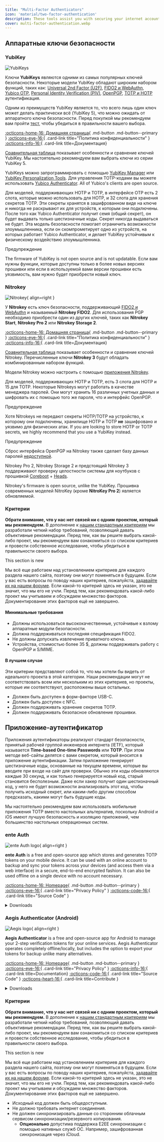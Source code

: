 ```yaml
---
title: "Multi-Factor Authenticators"
icon: 'material/two-factor-authentication'
description: These tools assist you with securing your internet accounts with Multi-Factor Authentication without sending your secrets to a third-party.
cover: multi-factor-authentication.webp
---
```


## Аппаратные ключи безопасности

### YubiKey

<div class="admonition recommendation" markdown>

![YubiKeys](assets/img/multi-factor-authentication/yubikey.png)

Ключи **YubiKeys** являются одними из самых популярных ключей безопасности. Некоторые модели YubiKey обладают широким набором функций, таких как: [Universal 2nd Factor (U2F)](https://en.wikipedia.org/wiki/Universal_2nd_Factor), [FIDO2 и WebAuthn](basics/multi-factor-authentication.md#fido-fast-identity-online), [Yubico OTP](basics/multi-factor-authentication.md#yubico-otp), [Personal Identity Verification (PIV)](https://developers.yubico.com/PIV), [OpenPGP](https://developers.yubico.com/PGP/), [TOTP и HOTP](https://developers.yubico.com/OATH) аутентификация.

Одним из преимуществ YubiKey является то, что всего лишь один ключ может делать практически всё (YubiKey 5), что можно ожидать от аппаратного ключа безопасности. Перед покупкой мы рекомендуем вам пройти [тест](https://www.yubico.com/quiz/), чтобы убедиться в правильности вашего выбора.

[:octicons-home-16: Домашняя страница](https://www.yubico.com){ .md-button .md-button--primary }
[:octicons-eye-16:](https://www.yubico.com/support/terms-conditions/privacy-notice){ .card-link title="Политика конфиденциальности" }
[:octicons-info-16:](https://docs.yubico.com/){ .card-link title=Документация}

</details>

</div>

[Сравнительная таблица](https://www.yubico.com/store/compare/) показывает особенности и сравнение ключей YubiKey. Мы настоятельно рекомендуем вам выбрать ключи из серии YubiKey 5.

YubiKeys можно запрограммировать с помощью [YubiKey Manager](https://www.yubico.com/support/download/yubikey-manager/) или [YubiKey Personalization Tools](https://www.yubico.com/support/download/yubikey-personalization-tools/). Для управления TOTP-кодами вы можете использовать [Yubico Authenticator](https://www.yubico.com/products/yubico-authenticator/). All of Yubico's clients are open source.

Для моделей, поддерживающих HOTP и TOTP, в интерфейсе OTP есть 2 слота, которые можно использовать для HOTP, и 32 слота для хранения секретов TOTP. Эти секреты хранятся в зашифрованном виде на ключе и никогда не раскрывают их для устройств, к которым они подключены. После того как Yubico Authenticator получит семя (общий секрет), он будет выдавать только шестизначные коды. Секрет никогда выдаваться не будет. Эта модель безопасности помогает ограничить возможности злоумышленника, если он скомпрометирует одно из устройств, на которых работает Yubico Authenticator, и делает YubiKey устойчивым к физическому воздействию злоумышленника.

<div class="admonition warning" markdown>
<p class="admonition-title">Предупреждение</p>

The firmware of YubiKey is not open source and is not updatable. Если вам нужны функции, которые доступны только в более новых версиях прошивки или если в используемой вами версии прошивки есть уязвимость, вам нужно будет приобрести новый ключ.

</div>

### Nitrokey

<div class="admonition recommendation" markdown>

![Nitrokey](assets/img/multi-factor-authentication/nitrokey.jpg){ align=right }

У **Nitrokey** есть ключ безопасности, поддерживающий [FIDO2 и WebAuthn](basics/multi-factor-authentication.md#fido-fast-identity-online) и называемый **Nitrokey FIDO2**. Для использования PGP необходимо приобрести один из других ключей, таких как **Nitrokey Start**, **Nitrokey Pro 2** или **Nitrokey Storage 2**.

[:octicons-home-16: Домашняя страница](https://www.nitrokey.com){ .md-button .md-button--primary }
[:octicons-eye-16:](https://www.nitrokey.com/data-privacy-policy){ .card-link title="Политика конфиденциальности" }
[:octicons-info-16:](https://docs.nitrokey.com/){ .card-link title=Документация}

</details>

</div>

[Сравнительная таблица](https://www.nitrokey.com/#comparison) показывает особенности и сравнение ключей Nitrokey. Перечисленные ключи **Nitrokey 3** будут обладать комбинированным набором функций.

Модели Nitrokey можно настроить с помощью [приложения Nitrokey](https://www.nitrokey.com/download).

Для моделей, поддерживающих HOTP и TOTP, есть 3 слота для HOTP и 15 для TOTP. Некоторые Nitrokeys могут работать в качестве менеджера паролей. Они могут хранить 16 различных учетных данных и шифровать их с помощью того же пароля, что и интерфейс OpenPGP.

<div class="admonition warning" markdown>
<p class="admonition-title">Предупреждение</p>

Хотя Nitrokeys не передают секреты HOTP/TOTP на устройство, к которому они подключены, хранилище HOTP и TOTP **не** зашифровано и уязвимо для физических атак. If you are looking to store HOTP or TOTP secrets, we highly recommend that you use a YubiKey instead.

</div>

<div class="admonition warning" markdown>
<p class="admonition-title">Предупреждение</p>

Сброс интерфейса OpenPGP на Nitrokey также сделает базу данных паролей [недоступной](https://docs.nitrokey.com/pro/linux/factory-reset).

</div>

Nitrokey Pro 2, Nitrokey Storage 2 и предстоящий Nitrokey 3 поддерживают проверку целостности системы для ноутбуков с прошивкой [Coreboot](https://www.coreboot.org/) + [Heads](https://osresearch.net/).

Nitrokey's firmware is open source, unlike the YubiKey. Прошивка современных моделей NitroKey (кроме **NitroKey Pro 2**) является обновляемой.

### Критерии

**Обрати внимание, что у нас нет связей ни с одним проектом, который мы рекомендуем.** В дополнение к [нашим стандартным критериям](about/criteria.md) мы разработали четкий набор требований, позволяющий давать объективные рекомендации. Перед тем, как вы решите выбрать какой-либо проект, мы рекомендуем вам ознакомиться со списком критериев и провести собственное исследование, чтобы убедиться в правильности своего выбора.

<div class="admonition example" markdown>
<p class="admonition-title">This section is new</p>

Мы всё еще работаем над установлением критериев для каждого раздела нашего сайта, поэтому они могут поменяться в будущем. Если у вас есть вопросы по поводу наших критериев, пожалуйста, [задавайте их на нашем форуме](https://discuss.privacyguides.net/latest). Если какой-то критерий здесь не указан, это не значит, что мы его не учли. Перед тем, как рекомендовать какой-либо проект мы учитываем и обсуждаем множество факторов. Документирование этих факторов ещё не завершено.

</div>

#### Минимальные требования

- Должны использоваться высококачественные, устойчивые к взлому аппаратные модули безопасности.
- Должна поддерживаться последняя спецификация FIDO2.
- Не должны допускать извлечение приватного ключа.
- Устройства, стоимостью более 35 $, должны поддерживать работу с OpenPGP и S/MIME.

#### В лучшем случае

Эти критерии представляют собой то, что мы хотели бы видеть от идеального проекта в этой категории. Наши рекомендации могут не соответствовать всем или нескольким из этих критериев, но проекты, которые им соответствуют, расположены выше остальных.

- Должен быть доступен в форм-факторе USB-C.
- Должен быть доступен с NFC.
- Должен поддерживать хранение секретов TOTP.
- Должен поддерживать безопасное обновление прошивки.

## Приложение-аутентификатор

Приложения аутентификаторы реализуют стандарт безопасности, принятый рабочей группой инженеров интернета (IETF), который называется **Time-based One-time Passwords** или **TOTP**. При этом методе веб-сайты делятся с вами секретом, который вносится в приложение аутентификации. Затем приложение генерирует шестизначные коды, основанные на текущем времени, которые вы вводите при входе на сайт для проверки. Обычно эти коды обновляются каждые 30 секунд, и как только генерируется новый код, старый становится бесполезным. Даже если хакер получит один шестизначный код, у него не будет возможности анализировать этот код, чтобы получить исходный секрет, или каким-либо другим способом предсказать, какими могут быть будущие коды.

Мы настоятельно рекомендуем вам использовать мобильные приложения TOTP вместо настольных альтернатив, поскольку Android и iOS имеют лучшую безопасность и изоляцию приложений, чем большинство настольных операционных систем.

### ente Auth

<div class="admonition recommendation" markdown>

![ente Auth logo](assets/img/multi-factor-authentication/ente-auth.png){ align=right }

**ente Auth** is a free and open-source app which stores and generates TOTP tokens on your mobile device. It can be used with an online account to backup and sync your tokens across your devices (and access them via a web interface) in a secure, end-to-end encrypted fashion. It can also be used offline on a single device with no account necessary.

[:octicons-home-16: Homepage](https://ente.io/auth){ .md-button .md-button--primary }
[:octicons-eye-16:](https://ente.io/privacy){ .card-link title="Privacy Policy" }
[:octicons-code-16:](https://github.com/ente-io/auth){ .card-link title="Source Code" }

<details class="downloads" markdown>
<summary>Downloads</summary>

- [:simple-googleplay: Google Play](https://play.google.com/store/apps/details?id=io.ente.auth)
- [:simple-appstore: App Store](https://apps.apple.com/us/app/ente-authenticator/id6444121398)
- [:simple-github: GitHub](https://github.com/ente-io/auth/releases)
- [:octicons-globe-16: Web](https://auth.ente.io)

</details>

</div>

### Aegis Authenticator (Android)

<div class="admonition recommendation" markdown>

![Aegis logo](assets/img/multi-factor-authentication/aegis.png){ align=right }

**Aegis Authenticator** is a free and open-source app for Android to manage your 2-step verification tokens for your online services. Aegis Authenticator operates completely offline/locally, but includes the option to export your tokens for backup unlike many alternatives.

[:octicons-home-16: Homepage](https://getaegis.app){ .md-button .md-button--primary }
[:octicons-eye-16:](https://getaegis.app/aegis/privacy.html){ .card-link title="Privacy Policy" }
[:octicons-info-16:](https://github.com/beemdevelopment/Aegis/wiki){ .card-link title=Documentation}
[:octicons-code-16:](https://github.com/beemdevelopment/Aegis){ .card-link title="Source Code" }
[:octicons-heart-16:](https://www.buymeacoffee.com/beemdevelopment){ .card-link title=Contribute }

<details class="downloads" markdown>
<summary>Downloads</summary>

- [:simple-googleplay: Google Play](https://play.google.com/store/apps/details?id=com.beemdevelopment.aegis)
- [:simple-github: GitHub](https://github.com/beemdevelopment/Aegis/releases)

</details>

</div>

### Критерии

**Обрати внимание, что у нас нет связей ни с одним проектом, который мы рекомендуем.** В дополнение к [нашим стандартным критериям](about/criteria.md) мы разработали четкий набор требований, позволяющий давать объективные рекомендации. Перед тем, как вы решите выбрать какой-либо проект, мы рекомендуем вам ознакомиться со списком критериев и провести собственное исследование, чтобы убедиться в правильности своего выбора.

<div class="admonition example" markdown>
<p class="admonition-title">This section is new</p>

Мы всё еще работаем над установлением критериев для каждого раздела нашего сайта, поэтому они могут поменяться в будущем. Если у вас есть вопросы по поводу наших критериев, пожалуйста, [задавайте их на нашем форуме](https://discuss.privacyguides.net/latest). Если какой-то критерий здесь не указан, это не значит, что мы его не учли. Перед тем, как рекомендовать какой-либо проект мы учитываем и обсуждаем множество факторов. Документирование этих факторов ещё не завершено.

</div>

- Исходный код должен быть общедоступным.
- Не должно требовать интернет соединения.
- Не должен синхронизировать данные со сторонним облачным сервисом синхронизации/резервного копирования.
    - **Опционально** допустима поддержка E2EE синхронизации с помощью нативных служб ОС. Например, зашифрованная синхронизация через iCloud.
